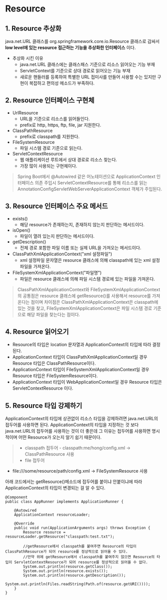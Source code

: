 # Resource


## 1. Resource 추상화

java.net.URL 클래스를 org.springframework.core.io.Resource 클래스로 감싸서 **low level에 있는 resource 접근하는 기능을 추상화한 인터페이스** 이다.

- 추상화 시킨 이유 
	* java.net.URL 클래스에는 클래스패스 기준으로 리소스 읽어오는 기능 부재
	* ServletContext를 기준으로 상대 경로로 읽어오는 기능 부재
	* 새로운 핸들러를 등록하여 특별한 URL 접미사를 만들어 사용할 수는 있지만 구현이 복잡하고 편의성 메소드가 부족하다.

## 2. Resource 인터페이스 구현체

- UrlResource
    - URL을 기준으로 리소스를 읽어들인다.
    - prefix로 http, https, ftp, file, jar 지원한다.
- ClassPathResource
    - prefix로 classpath를 지원한다.
- FileSystemResource
    - 파일 시스템 경로 기준으로 읽는다.
- ServletContextResource
    - 웹 애플리케이션 루트에서 상대 경로로 리소스 찾는다.
    - 가장 많이 사용되는 구현체이다.

> Spring Boot에서 @Autowired 같은 어노테이션으로 ApplicationContext 인터페이스 의존 주입시 ServletContextResource를 통해 리소스를 읽는 AnnotationConfigServletWebServerApplicationContext 객체가 주입된다.

## 3. Resource 인터페이스 주요 메서드

- exists()
    - 해당 resource가 존재하는지, 존재하지 않는지 판단하는 메서드이다.
- isOpen()
    - 파일이 열려 있는지 판단하는 메서드이다.
- getDescription()
    - 전체 경로 포함한 파일 이름 또는 실제 URL을 가져오는 메서드이다.
- ClassPathXmlApplicationContext("xml 설정파일")
    - xml 설정파일 문자열은 resource 클래스에 의해 classpath에 있는 xml 설정 파일을 가져온다.
- FileSystemXmlApplicationContext("파일명")
    - 파일은 resource 클래스에 의해 파일 시스템 경로에 있는 파일을 가져온다.

> ClassPathXmlApplicationContext와 FileSystemXmlApplicationContext의 공통점은 resource 클래스에 getResource()를 사용해서 resource를 가져온다는 점이며 차이점은 ClassPathXmlApplicationContext은 classpath에 있는 것을 찾고, FileSystemXmlApplicationContext은 파일 시스템 경로 기준으로 해당 파일을 찾는다는 점이다.

## 4. Resource 읽어오기

- Resource의 타입은 location 문자열과 ApplicationContext의 타입에 따라 결정 된다.
- ApplicationContext 타입이 ClassPathXmlApplicationContext일 경우 Resource 타입은 ClassPathResource이다.
- ApplicationContext 타입이 FileSystemXmlApplicationContext일 경우 Resource 타입은 FileSystemResource이다.
- ApplicationContext 타입이 WebApplicationContext일 경우 Resource 타입은 ServletContextResource 이다.

## 5. Resource 타입 강제하기
ApplicationContext의 타입에 상관없이 리소스 타입을 강제하려면 java.net.URL의 접두어를 사용하면 된다. ApplicationContext의 타입을 지정하는 것 보다 java.net.URL의 접두어를 사용하는 것이 더 좋은데 그 이유는 접두어를 사용하면 명시적이며 어떤 Resource가 오는지 알기 쉽기 때문이다.

>- classpath 접두어
 	- classpath:me/hong/config.xml -> ClassPathResource 사용
>- file 접두어
   - file:///some/resource/path/config.xml -> FileSystemResource 사용

아래 코드에서는 getResource()메소드에 접두어를 붙이냐 안붙이냐에 따라 ApplicationContext의 타입이 변경되는 걸 알 수 있다.

```
@Component
public class AppRunner implements ApplicationRunner {
    
    @Autowired
    ApplicationContext resourceLoader;
    	
    @Override
    public void run(ApplicationArguments args) throws Exception {   
    	Resource resource = resourceLoader.getResource("classpath:test.txt");
    
    	//getResource에서 classpath를 붙여주면 Resource의 타입이 ClassPathResource가 되어 resource를 정상적으로 읽어올 수 있다.
    	//만약 위에 getResource에서 classpath를 붙여주지 않으면 Resource의 타입이 ServletContextResource가 되어 resource를 정상적으로 읽어올 수 없다.
    	System.out.println(resource.getClass());
    	System.out.println(resource.exists());
    	System.out.println(resource.getDescription());
    	System.out.println(Files.readString(Path.of(resource.getURI())));
    }
}
```